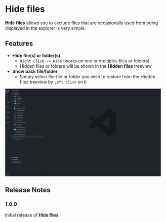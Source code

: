 # Hide files

**Hide files** allows you to exclude files that are occasionally used from being displayed in the explorer is very simple.

## Features

- **Hide file(s) or folder(s)**
  - `Right Click -> Hide` (works on one or multiples files or folders)
  - Hidden files or folders will be shown in the **Hidden files** treeview
- **Show back file/folder**
  - Simply select the file or folder you wish to restore from the Hidden files treeview by `Left click` on it

![image](./src/assets/demo.gif)

## Release Notes

### 1.0.0

Initial release of **Hide files**
